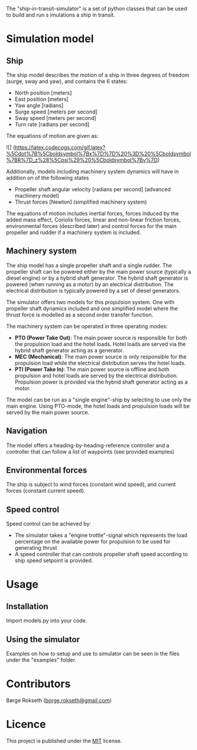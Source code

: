




The "ship-in-transit-simulator" is a set of 
python classes that can be used to build and run s
imulations  a ship in transit. 

# Simulation model


## Ship
The ship model describes the motion of a ship in three 
degrees of freedom (surge, sway and yaw),
 and contains the 6 states: 
* North position [meters] 
* East position [meters]
* Yaw angle [radians]
* Surge speed [meters per second]
* Sway speed [meters per second]
* Turn rate [radians per second]

The equations of motion are given as: 

![] (https://latex.codecogs.com/gif.latex?%5Cdot%7B%5Cboldsymbol%7Bx%7D%7D%20%3D%20%5Cboldsymbol%7BR%7D_z%28%5Cpsi%29%20%5Cboldsymbol%7Bv%7D)

Additionally, models including machinery system dynamics will have 
in addition on of the following states
* Propeller shaft angular velocity [radians per second] (advanced machinery model)
* Thrust forces [Newton] (simplified machinery system)

The equations of motion includes inertial forces,
forces induced by the added mass effect, 
Coriolis forces, linear and non-linear friction 
forces, environmental forces (described later) and 
control forces for the main propeller and rudder
if a machinery system is included. 

## Machinery system
The ship model has a single propeller shaft and a 
single rudder. The propeller shaft can be powered 
either by the main power source (typically a diesel
engine) or by a hybrid shaft generator. The hybrid 
shaft generator is powered (when running
as a motor) by an electrical distribution. The 
electrical distribution is typically powered by a 
set of diesel generators. 

The simulator offers two models for this propulsion system.
One with propeller shaft dynamics included and one simplified model 
where the thrust force is modelled as a second order transfer 
function. 

The machinery system can be operated in three 
operating modes:
* **PTO (Power Take Out)**: The main power source is 
responsible for both the propulsion load and the
hotel loads. Hotel loads are served via the 
hybrid shaft generator acting as a generator.
* **MEC (Mechanical)**: The main power source is 
only responsible for the propulsion load while the 
electrical distribution serves the hotel loads.
* **PTI (Power Take In)**: The main power source is 
offline and both propulsion and hotel loads are served 
by the electrical distribution. Propulsion power is
provided via the hybrid shaft generator acting as a 
motor. 

The model can be run as a "single engine"-ship by
selecting to use only the main engine. Using PTO-mode, 
the hotel loads and propulsion loads will be served by 
the main power source.  
  
## Navigation
The model offers a heading-by-heading-reference controller 
and a controller that can follow a list of waypoints 
(see provided examples)

## Environmental forces
The ship is subject to wind forces (constant wind speed), 
and current forces (constant current speed).

## Speed control
Speed control can be achieved by:
* The simulator takes a "engine trottle"-signal which 
represents the load percentage on the available power 
for propulsion to be used for generating thrust
* A speed controller that can controls propeller shaft
speed according to ship speed setpoint is provided. 


# Usage


## Installation
Import models.py into your code. 

## Using the simulator
Examples on how to setup and use to simulator can 
be seen in the files under the "examples" folder. 

# Contributors
Børge Rokseth ([borge.rokseth@gmail.com](mailto:borge.rokseth@ntnu.com))

# Licence
This project is published under the [MIT](https://choosealicense.com/licenses/mit/) license.